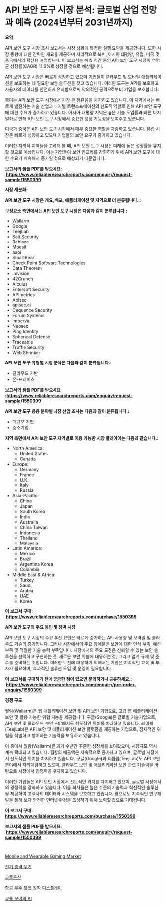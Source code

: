 <p><h1>API 보안 도구 시장 분석: 글로벌 산업 전망과 예측 (2024년부터 2031년까지)</h1></p><p><strong>요약</strong></p>
<p><p>API 보안 도구 시장 조사 보고서는 시장 상황에 특정한 실행 요약을 제공합니다. 또한 시장 동향에 대한 간략한 개요를 제공하며 지리적으로 북미, 아시아 태평양, 유럽, 미국 및 중국에서의 확산을 설명합니다. 이 보고서는 예측 기간 동안 API 보안 도구 시장이 연평균 성장률(CAGR) 11.6%로 성장할 것으로 예상됩니다.</p><p>API 보안 도구 시장은 빠르게 성장하고 있으며 기업들이 클라우드 및 모바일 애플리케이션을 보호하는 데 필요한 보안 솔루션을 찾고 있습니다. 이러한 도구는 API를 보호하고 사용자의 데이터를 안전하게 유지함으로써 악의적인 공격으로부터 기업을 보호합니다.</p><p>북미는 API 보안 도구 시장에서 가장 큰 점유율을 차지하고 있습니다. 이 지역에서는 빠르게 발전하는 기술 산업과 디지털 트랜스포메이션의 선도적 역할로 인해 API 보안 도구에 대한 수요가 증가하고 있습니다. 아시아 태평양 지역은 높은 기술 도입률과 빠른 디지털화로 인해 API 보안 도구 시장에서 중요한 성장 가능성을 보여주고 있습니다.</p><p>미국과 중국은 API 보안 도구 시장에서 매우 중요한 역할을 자랑하고 있습니다. 유럽 시장은 빠르게 성장하고 있으며 기업들의 보안 요구가 증가하고 있습니다.</p><p>이러한 지리적 지역들을 고려해 볼 때, API 보안 도구 시장은 미래에 높은 성장률을 유지할 것으로 예상됩니다. 이는 기업들이 보안 인프라를 강화하기 위해 API 보안 도구에 대한 수요가 계속해서 증가할 것으로 예상되기 때문입니다.</p></p>
<p><strong>보고서의 샘플 PDF를 받으세요: &nbsp;<a href="https://www.reliableresearchreports.com/enquiry/request-sample/1550399">https://www.reliableresearchreports.com/enquiry/request-sample/1550399</a></strong></p>
<p><strong>시장 세분화:</strong></p>
<p><strong> API 보안 도구 시장은 개요, 배포, 애플리케이션 및 지역으로 더 분류됩니다. :</strong></p>
<p><strong>구성요소 측면에서는 API 보안 도구 시장은 다음과 같이 분류됩니다.:</strong></p>
<p><ul><li>Wallarm</li><li>Google</li><li>TeejLab</li><li>Salt Security</li><li>Reblaze</li><li>Moesif</li><li>aapi</li><li>SmartBear</li><li>Check Point Software Technologies</li><li>Data Theorem</li><li>imvision</li><li>42Crunch</li><li>Aiculus</li><li>Entersoft Security</li><li>APImetrics</li><li>Apisec</li><li>apisec.ai</li><li>Cequence Security</li><li>Forum Systems</li><li>Imperva</li><li>Neosec</li><li>Ping Identity</li><li>Spherical Defense</li><li>Traceable</li><li>Truffle Security</li><li>Web Shrinker</li></ul></p>
<p><strong> API 보안 도구 유형별 시장 분석은 다음과 같이 분류됩니다.:</strong></p>
<p><ul><li>클라우드 기반</li><li>온-프레미스</li></ul></p>
<p><strong>보고서의 샘플 PDF를 받으세요 :<a href="https://www.reliableresearchreports.com/enquiry/request-sample/1550399">https://www.reliableresearchreports.com/enquiry/request-sample/1550399</a></strong></p>
<p><strong> API 보안 도구 응용 분야별 시장 산업 조사는 다음과 같이 분류됩니다.:</strong></p>
<p><ul><li>대규모 기업</li><li>중소기업</li></ul></p>
<p><strong>지역 측면에서 API 보안 도구 지역별로 이용 가능한 시장 플레이어는 다음과 같습니다.:</strong></p>
<p><ul>
    <li>
        North America:
        <ul>
            <li>United States</li>
            <li>Canada</li>
        </ul>
    </li>
    <li>
        Europe:
        <ul>
            <li>Germany</li>
            <li>France</li>
            <li>U.K.</li>
            <li>Italy</li>
            <li>Russia</li>
        </ul>
    </li>
    <li>
        Asia-Pacific:
        <ul>
            <li>China</li>
            <li>Japan</li>
            <li>South Korea</li>
            <li>India</li>
            <li>Australia</li>
            <li>China Taiwan</li>
            <li>Indonesia</li>
            <li>Thailand</li>
            <li>Malaysia</li>
        </ul>
    </li>
    <li>
        Latin America:
        <ul>
            <li>Mexico</li>
            <li>Brazil</li>
            <li>Argentina Korea</li>
            <li>Colombia</li>
        </ul>
    </li>
    <li>
        Middle East & Africa:
        <ul>
            <li>Turkey</li>
            <li>Saudi</li>
            <li>Arabia</li>
            <li>UAE</li>
            <li>Korea</li>
        </ul>
    </li>
    </ul></p>
<p><strong>이 보고서 구매: &nbsp;<a href="https://www.reliableresearchreports.com/purchase/1550399">https://www.reliableresearchreports.com/purchase/1550399</a></strong></p>
<p><strong>API 보안 도구의 주요 동인 및 장벽 시장</strong></p>
<p><p>API 보안 도구 시장의 주요 추진 요인은 빠르게 증가하는 API 사용량 및 모바일 및 클라우드 기술의 증가입니다. 그러나 시장에서의 주요 장애물은 보안에 대한 인식 부족, 예산 부족 및 적절한 기술 능력 부족입니다. 시장에서의 주요 도전은 신뢰할 수 있는 보안 솔루션을 선택하고 구현하는 것, 새로운 보안 위협에 대응하는 것, 그리고 업계 규제 및 준수를 준비하는 것입니다. 이러한 도전에 대응하기 위해서는 기업은 지속적인 교육 및 투자가 필요하며, 효과적인 솔루션 도입 및 운영이 필요합니다.</p></p>
<p><strong>이 보고서를 구매하기 전에 궁금한 점이 있으면 문의하거나 공유하세요.: &nbsp;<a href="https://www.reliableresearchreports.com/enquiry/pre-order-enquiry/1550399">https://www.reliableresearchreports.com/enquiry/pre-order-enquiry/1550399</a></strong></p>
<p><strong>경쟁 구도</strong></p>
<p><p>월람(Wallarm)은 웹 애플리케이션 보안 및 API 보안 기업으로, 고급 웹 애플리케이션 보안 및 활용 가능한 위협 지능을 제공합니다. 구글(Google)은 글로벌 기술기업으로, API 보안 및 클라우드 보안 분야에서도 선도적인 위치를 차지하고 있습니다. 레이블(TeejLab)은 API 보안 및 애플리케이션 보안 플랫폼을 제공하는 기업으로, 잠재적인 위협을 식별하고 방어하는 기술력을 보유하고 있습니다.</p><p>이 중에서 월람(Wallarm)은 과거 수년간 꾸준한 성장세를 보여왔으며, 시장규모 역시 계속 확대되고 있습니다. 월람의 매출액은 지속적으로 증가하고 있으며, 글로벌 시장에서 선도적인 위치를 차지하고 있습니다. 구글(Google)과 티젭랩(TeejLab)도 API 보안 분야에서 자리매김하고 있으며, 클라우드 보안 및 애플리케이션 보안 관련 기술력을 바탕으로 시장에서 경쟁력을 유지하고 있습니다.</p><p>이러한 기업들은 API 보안 시장에서 선도적인 위치를 차지하고 있으며, 글로벌 시장에서의 경쟁력을 강화하고 있습니다. 이들 회사들은 높은 수준의 기술력과 혁신적인 솔루션을 제공하여 고객사의 데이터와 시스템을 보호하고 있습니다. 앞으로도 지속적인 연구개발을 통해 보다 안전한 인터넷 환경을 조성하기 위해 노력할 것으로 기대됩니다.</p></p>
<p><strong>이 보고서 구매: &nbsp; <a href="https://www.reliableresearchreports.com/purchase/1550399">https://www.reliableresearchreports.com/purchase/1550399</a></strong></p>
<p><strong>보고서의 샘플 PDF를 받으세요: &nbsp;<a href="https://www.reliableresearchreports.com/enquiry/request-sample/1550399">https://www.reliableresearchreports.com/enquiry/request-sample/1550399</a></strong><strong></strong></p>
<p>&nbsp;</p>
<p><p><a href="https://github.com/Sinjinluong3e0awx2m195k76/Market-Research-Report-List-1/blob/main/mobile-and-wearable-gaming-market.md">Mobile and Wearable Gaming Market</a></p><p><a href="https://github.com/laholand/Market-Research-Report-List-3/blob/main/33933526004.md">전기 충격 무기</a></p><p><a href="https://medium.com/@fredajerde/2024%EB%85%84%EB%B6%80%ED%84%B0-2031%EB%85%84%EA%B9%8C%EC%A7%80-%EC%98%88%EC%B8%A1%EB%90%9C-%ED%81%AC%EB%A1%9C%ED%86%A0%EB%8B%89-%EC%82%B0-%EC%8B%9C%EC%9E%A5-%ED%8A%B8%EB%A0%8C%EB%93%9C-%EB%B0%8F-%EC%8B%9C%EC%9E%A5-%EB%B6%84%EC%84%9D-45ab150566e8">크로톤산</a></p><p><a href="https://github.com/vsnao330707/Market-Research-Report-List-1/blob/main/88576516005.md">항공 우주 헬멧 장착 디스플레이</a></p><p><a href="https://medium.com/@treyhettinger2023/%EC%88%98%EC%86%A1-%EB%B6%84%EC%95%BC%EC%97%90%EC%84%9C%EC%9D%98-ai-%EC%8B%9C%EC%9E%A5-%EC%9C%A0%ED%98%95-%EC%9D%91%EC%9A%A9-%EB%B0%8F-%EC%A7%80%EB%A6%AC%EB%B3%84-%EC%A2%85%ED%95%A9-%ED%8F%89%EA%B0%80-f436e81eaf84">교통 분야의 AI</a></p></p>